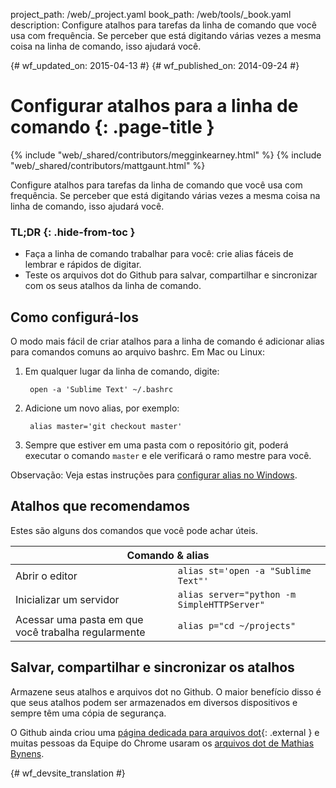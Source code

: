 project_path: /web/_project.yaml
book_path: /web/tools/_book.yaml
description: Configure atalhos para tarefas da linha de comando que você usa com frequência. Se perceber que está digitando várias vezes a mesma coisa na linha de comando, isso ajudará você.

{# wf_updated_on: 2015-04-13 #}
{# wf_published_on: 2014-09-24 #}

# Configurar atalhos para a linha de comando {: .page-title }

{% include "web/_shared/contributors/megginkearney.html" %}
{% include "web/_shared/contributors/mattgaunt.html" %}

Configure atalhos para tarefas da linha de comando que você usa com frequência. Se perceber que está digitando várias vezes a mesma coisa na linha de comando, isso ajudará você.


### TL;DR {: .hide-from-toc }
- Faça a linha de comando trabalhar para você: crie alias fáceis de lembrar e rápidos de digitar.
- Teste os arquivos dot do Github para salvar, compartilhar e sincronizar com os seus atalhos da linha de comando.


## Como configurá-los

O modo mais fácil de criar atalhos para a linha de comando é adicionar alias para comandos
comuns ao arquivo bashrc. Em Mac ou Linux:

1. Em qualquer lugar da linha de comando, digite:

        open -a 'Sublime Text' ~/.bashrc

2. Adicione um novo alias, por exemplo:

        alias master='git checkout master'

3. Sempre que estiver em uma pasta com o repositório git, poderá executar o comando
   `master` e ele verificará o ramo mestre para você.

Observação: Veja estas instruções para [configurar alias no
Windows](https://msdn.microsoft.com/en-us/library/windows/desktop/ms682057(v=vs.85).aspx).

## Atalhos que recomendamos

Estes são alguns dos comandos que você pode achar úteis.

<table class="responsive">
  <thead>
    <tr>
      <th colspan="2" data-th="Command">Comando &amp; alias</th>
    </tr>
  </thead>
  <tbody>
    <tr>
      <td data-th="Command">Abrir o editor</td>
      <td data-th="Alias"><code>alias st='open -a "Sublime Text"'</code></td>
    </tr>
    <tr>
      <td data-th="Command">Inicializar um servidor</td>
      <td data-th="Alias"><code>alias server="python -m SimpleHTTPServer"</code></td>
    </tr>
    <tr>
      <td data-th="Command">Acessar uma pasta em que você trabalha regularmente</td>
      <td data-th="Alias"><code>alias p="cd ~/projects"</code></td>
    </tr>
  </tbody>
</table>


## Salvar, compartilhar e sincronizar os atalhos

Armazene seus atalhos e arquivos dot no Github. O maior benefício disso é
que seus atalhos podem ser armazenados em diversos dispositivos e sempre têm uma cópia de segurança.

O Github ainda criou uma [página dedicada para arquivos dot](https://dotfiles.github.io/){: .external }
e muitas pessoas da Equipe do Chrome usaram os
[arquivos dot de Mathias Bynens](https://github.com/mathiasbynens/dotfiles).




{# wf_devsite_translation #}
